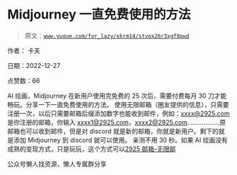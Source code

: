 # Midjourney 一直免费使用的方法

> 原文：[`www.yuque.com/for_lazy/xkrm14/stvox26r3xgf8pwd`](https://www.yuque.com/for_lazy/xkrm14/stvox26r3xgf8pwd)



作者： 卡夫



日期：2022-12-27



点赞数：66

<ne-hole id="u26aec12b" data-lake-id="u26aec12b"><ne-card data-card-name="hr" data-card-type="block" id="pH5da" data-event-boundary="card">

AI 绘画，Midjourney 在新用户使用完免费的 25 次后，需要付费每月 30 刀才能畅玩。分享一下一直免费使用的方法。 使用无限邮箱（圈友提供的信息），只需要注册一次，以后只需要邮箱后缀添加数字也能收到邮件，例如：xxxx@2925.com 是你注册的邮箱，你输入 xxxx1@2925.com，xxxx2@2925.com..................原邮箱也可以收到邮件，但是对 discord 就是新的邮箱，你就是新用户。剩下的就是添加 Midjourney 到 discord 就可以使用。 亲测不用 30 秒。如果 AI 绘画没有成熟的变现方式，只是玩玩，这个方式可以[2925 邮箱-无限邮](https://www.2925.com/)

<ne-hole id="u9afe84e6" data-lake-id="u9afe84e6"><ne-card data-card-name="hr" data-card-type="block" id="E0plD" data-event-boundary="card">

公众号懒人找资源，懒人专属群分享

</ne-card></ne-hole></ne-card></ne-hole>